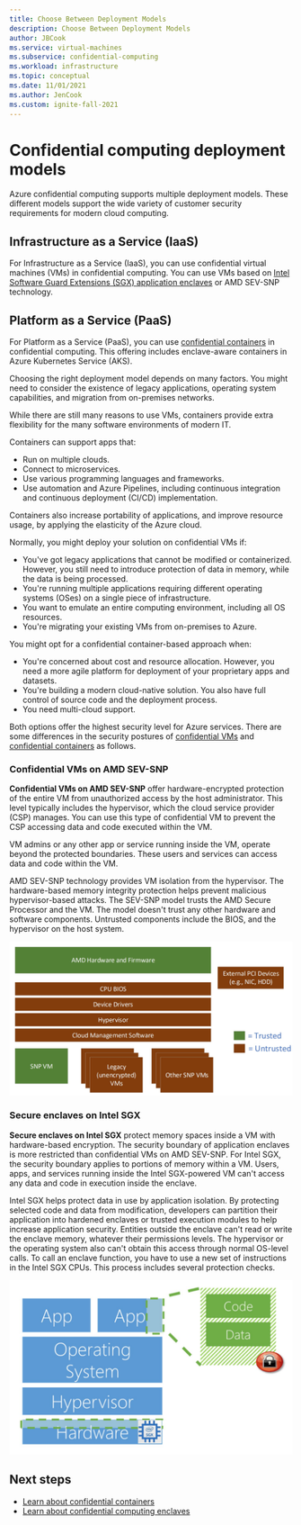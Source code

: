 ```yaml
---
title: Choose Between Deployment Models
description: Choose Between Deployment Models
author: JBCook
ms.service: virtual-machines
ms.subservice: confidential-computing
ms.workload: infrastructure
ms.topic: conceptual
ms.date: 11/01/2021
ms.author: JenCook
ms.custom: ignite-fall-2021
---
```


# Confidential computing deployment models

Azure confidential computing supports multiple deployment models. These different models support the wide variety of customer security requirements for modern cloud computing.

## Infrastructure as a Service (IaaS)

For Infrastructure as a Service (IaaS), you can use confidential virtual machines (VMs) in confidential computing. You can use VMs based on [Intel Software Guard Extensions (SGX) application enclaves](confidential-computing-enclaves.md) or AMD SEV-SNP technology.

## Platform as a Service (PaaS)

For Platform as a Service (PaaS), you can use [confidential containers](confidential-containers.md) in confidential computing. This offering includes enclave-aware containers in Azure Kubernetes Service (AKS).

Choosing the right deployment model depends on many factors. You might need to consider the existence of legacy applications, operating system capabilities, and migration from on-premises networks.

While there are still many reasons to use VMs, containers provide extra flexibility for the many software environments of modern IT. 

Containers can support apps that:

- Run on multiple clouds.
- Connect to microservices.
- Use various programming languages and frameworks.
- Use automation and Azure Pipelines, including continuous integration and continuous deployment (CI/CD) implementation.

Containers also increase portability of applications, and improve resource usage, by applying the elasticity of the Azure cloud.

Normally, you might deploy your solution on confidential VMs if:

- You've got legacy applications that cannot be modified or containerized. However, you still need to introduce protection of data in memory, while the data is being processed.
- You're running multiple applications requiring different operating systems (OSes) on a single piece of infrastructure.
- You want to emulate an entire computing environment, including all OS resources.
- You're migrating your existing VMs from on-premises to Azure.

You might opt for a confidential container-based approach when:

- You're concerned about cost and resource allocation. However, you need a more agile platform for deployment of your proprietary apps and datasets.
- You're building a modern cloud-native solution. You also have full control of source code and the deployment process.
- You need multi-cloud support.

Both options offer the highest security level for Azure services. There are some differences in the security postures of [confidential VMs](#confidential-vms-on-amd-sev-snp) and [confidential containers](#secure-enclaves-on-intel-sgx) as follows.

### Confidential VMs on AMD SEV-SNP

**Confidential VMs on AMD SEV-SNP** offer hardware-encrypted protection of the entire VM from unauthorized access by the host administrator. This level typically includes the hypervisor, which the cloud service provider (CSP) manages. You can use this type of confidential VM to prevent the CSP accessing data and code executed within the VM.

VM admins or any other app or service running inside the VM, operate beyond the protected boundaries. These users and services can access data and code within the VM.

AMD SEV-SNP technology provides VM isolation from the hypervisor. The hardware-based memory integrity protection helps prevent malicious hypervisor-based attacks. The SEV-SNP model trusts the AMD Secure Processor and the VM. The model doesn't trust any other hardware and software components. Untrusted components include the BIOS, and the hypervisor on the host system.

![Diagram of AMD SEV-SNP VM architecture, defining trusted and untrusted components.](media/confidential-computing-deployment-models/amd-sev-snp-vm.jpg)

### Secure enclaves on Intel SGX

**Secure enclaves on Intel SGX** protect memory spaces inside a VM with hardware-based encryption. The security boundary of application enclaves is more restricted than confidential VMs on AMD SEV-SNP. For Intel SGX, the security boundary applies to portions of memory within a VM. Users, apps, and services running inside the Intel SGX-powered VM can't access any data and code in execution inside the enclave.

Intel SGX helps protect data in use by application isolation. By protecting selected code and data from modification, developers can partition their application into hardened enclaves or trusted execution modules to help increase application security. Entities outside the enclave can't read or write the enclave memory, whatever their permissions levels. The hypervisor or the operating system also can't obtain this access through normal OS-level calls. To call an enclave function, you have to use a new set of instructions in the Intel SGX CPUs. This process includes several protection checks.

![Diagram of Intel SGX enclaves architecture, showing secure information inside app enclave.](media/confidential-computing-deployment-models/intel-sgx-enclave.jpg)

## Next steps

- [Learn about confidential containers](confidential-containers.md)
- [Learn about confidential computing enclaves](confidential-computing-enclaves.md)
